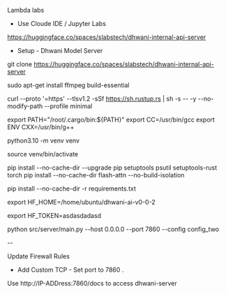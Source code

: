 Lambda labs

- Use Cloude IDE / Jupyter Labs

https://huggingface.co/spaces/slabstech/dhwani-internal-api-server


- Setup - Dhwani Model Server

git clone https://huggingface.co/spaces/slabstech/dhwani-internal-api-server


sudo apt-get install ffmpeg build-essential

curl --proto '=https' --tlsv1.2 -sSf https://sh.rustup.rs | sh -s -- -y --no-modify-path --profile minimal 

export PATH="/root/.cargo/bin:${PATH}"
export CC=/usr/bin/gcc
export ENV CXX=/usr/bin/g++

python3.10 -m venv venv

source venv/bin/activate

pip install --no-cache-dir --upgrade pip setuptools psutil setuptools-rust torch
pip install --no-cache-dir flash-attn  --no-build-isolation 

pip install --no-cache-dir -r requirements.txt

export HF_HOME=/home/ubuntu/dhwani-ai-v0-0-2

export HF_TOKEN=asdasdadasd

python src/server/main.py --host 0.0.0.0 --port 7860 --config config_two


-- 

Update Firewall Rules

- Add Custom TCP - Set port to 7860 . 

Use http://IP-ADDress:7860/docs to access dhwani-server

